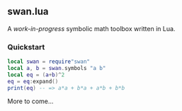 ## swan.lua

A _work-in-progress_ symbolic math toolbox written in Lua.

### Quickstart

```lua
local swan = require"swan"
local a, b = swan.symbols "a b"
local eq = (a+b)^2
eq = eq:expand()
print(eq) -- => a*a + b*a + a*b + b*b
```

More to come...
